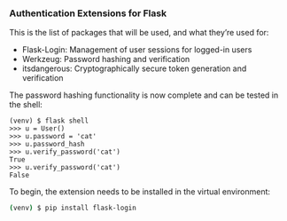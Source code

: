 ### Authentication Extensions for Flask

This is the list of packages that will be used, and what they’re used for:
- Flask-Login: Management of user sessions for logged-in users
- Werkzeug: Password hashing and verification
- itsdangerous: Cryptographically secure token generation and verification


The password hashing functionality is now complete and can be tested in the shell:

```
(venv) $ flask shell
>>> u = User()
>>> u.password = 'cat'
>>> u.password_hash
>>> u.verify_password('cat')
True
>>> u.verify_password('cat')
False
```

To begin, the extension needs to be installed in the virtual environment:
```bash
(venv) $ pip install flask-login
```
